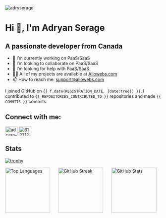 <img src="https://komarev.com/ghpvc/?username=adryserage&label=Profile%20views&color=0e75b6&style=flat" alt="adryserage" />

# Hi 👋, I'm Adryan Serage
## A passionate developer from Canada

- 🔭 I’m currently working on PaaS/SaaS
- 👯 I’m looking to collaborate on PaaS/SaaS
- 🤝 I’m looking for help with PaaS/SaaS
- 👨‍💻 All of my projects are available at [Allowebs.com](https://allowebs.com/portfolio)
- 📫 How to reach me: support@allowebs.com

<!-- template -->
I joined GitHub on `{{ f.date(REGISTRATION_DATE, {date:true}) }}`.
I contributed to `{{ REPOSITORIES_CONTRIBUTED_TO }}` repositories and made `{{ COMMITS }}` commits.

## Connect with me:

<a href="https://linkedin.com/in/adryan-s-42288711a" target="blank">
  <img align="center" 
       src="https://raw.githubusercontent.com/rahuldkjain/github-profile-readme-generator/master/src/images/icons/Social/linked-in-alt.svg" 
       alt="adryan-s-42288711a" height="30" width="40" />
</a>
<a href="https://stackoverflow.com/users/6127121" target="blank">
  <img align="center" 
       src="https://raw.githubusercontent.com/rahuldkjain/github-profile-readme-generator/master/src/images/icons/Social/stack-overflow.svg" 
       alt="6127121" height="30" width="40" />
</a>

## Stats

[![trophy](https://github-profile-trophy.vercel.app/?username=adryserage&theme=flat&column=9)](https://github.com/ryo-ma/github-profile-trophy)

<div style="display: flex; flex-wrap: wrap; gap: 10px; justify-content: center; width: 100%;">
  <img 
    src="https://github-readme-stats.vercel.app/api/top-langs?username=adryserage&show_icons=true&locale=en&layout=compact" 
    alt="Top Languages" 
    style="flex: 1; width: auto; height:145px;"
  />
  <img 
    src="https://github-readme-streak-stats.herokuapp.com/?user=adryserage&" 
    alt="GitHub Streak" 
    style="flex: 1; width: auto; height:145px;"
  />
  <img 
    src="https://github-readme-stats.vercel.app/api?username=adryserage&show_icons=true&locale=en" 
    alt="GitHub Stats" 
    style="flex: 1; width: auto; height:145px;"
  />
</div>
